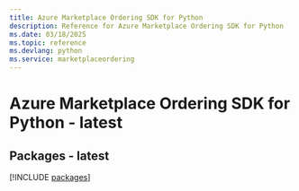 ```yaml
---
title: Azure Marketplace Ordering SDK for Python
description: Reference for Azure Marketplace Ordering SDK for Python
ms.date: 03/18/2025
ms.topic: reference
ms.devlang: python
ms.service: marketplaceordering
---
```

# Azure Marketplace Ordering SDK for Python - latest
## Packages - latest
[!INCLUDE [packages](marketplace-ordering-index.md)]